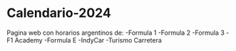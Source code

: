 # Calendario-2024
Pagina web con horarios argentinos de:
-Formula 1
-Formula 2
-Formula 3
-F1 Academy
-Formula E
-IndyCar
-Turismo Carretera
